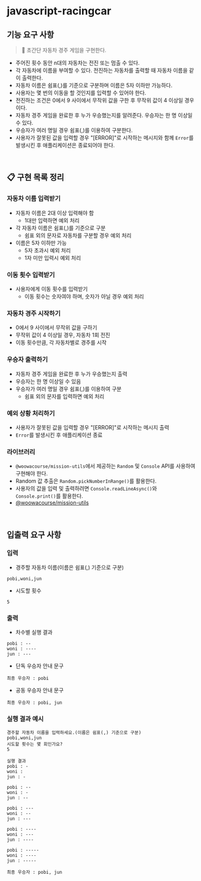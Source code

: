 # javascript-racingcar

## **기능 요구 사항**

> 🚗 초간단 자동차 경주 게임을 구현한다.

- 주어진 횟수 동안 n대의 자동차는 전진 또는 멈출 수 있다.
- 각 자동차에 이름을 부여할 수 있다. 전진하는 자동차를 출력할 때 자동차 이름을 같이 출력한다.
- 자동차 이름은 쉼표(,)를 기준으로 구분하며 이름은 5자 이하만 가능하다.
- 사용자는 몇 번의 이동을 할 것인지를 입력할 수 있어야 한다.
- 전진하는 조건은 0에서 9 사이에서 무작위 값을 구한 후 무작위 값이 4 이상일 경우이다.
- 자동차 경주 게임을 완료한 후 누가 우승했는지를 알려준다. 우승자는 한 명 이상일 수 있다.
- 우승자가 여러 명일 경우 쉼표(,)를 이용하여 구분한다.
- 사용자가 잘못된 값을 입력할 경우 "[ERROR]"로 시작하는 메시지와 함께 `Error`를 발생시킨 후 애플리케이션은 종료되어야 한다.

<br>

## 📋 구현 목록 정리

### 자동차 이름 입력받기

- 자동차 이름은 2대 이상 입력해야 함
  - 1대만 입력하면 예외 처리
- 각 자동차 이름은 쉼표(,)를 기준으로 구분
  - 쉼표 외의 문자로 자동차를 구분할 경우 예외 처리
- 이름은 5자 이하만 가능
  - 5자 초과시 예외 처리
  - 1자 미만 입력시 예외 처리

### 이동 횟수 입력받기

- 사용자에게 이동 횟수를 입력받기
  - 이동 횟수는 숫자여야 하며, 숫자가 아닐 경우 예외 처리

### 자동차 경주 시작하기
 
- 0에서 9 사이에서 무작위 값을 구하기
- 무작위 값이 4 이상일 경우, 자동차 1회 전진
- 이동 횟수만큼, 각 자동차별로 경주를 시작

### 우승자 출력하기

- 자동차 경주 게임을 완료한 후 누가 우승했는지 출력
- 우승자는 한 명 이상일 수 있음
- 우승자가 여러 명일 경우 쉼표(,)를 이용하여 구분
  - 쉼표 외의 문자를 입력하면 예외 처리

### 예외 상황 처리하기

- 사용자가 잘못된 값을 입력할 경우 "[ERROR]"로 시작하는 메시지 출력
- `Error`를 발생시킨 후 애플리케이션 종료


### 라이브러리

- `@woowacourse/mission-utils`에서 제공하는 `Random` 및 `Console` API를 사용하여 구현해야 한다. 
- Random 값 추출은 `Random.pickNumberInRange()`를 활용한다. 
- 사용자의 값을 입력 및 출력하려면 `Console.readLineAsync()`와 `Console.print()`를 활용한다.
- [@woowacourse/mission-utils](https://www.npmjs.com/package/@woowacourse/mission-utils)

<br>

## 입출력 요구 사항

### 입력

- 경주할 자동차 이름(이름은 쉼표(,) 기준으로 구분)

```
pobi,woni,jun    
```

- 시도할 횟수

``` 
5
```

### 출력

- 차수별 실행 결과

```
pobi : --
woni : ----
jun : ---
```
    
- 단독 우승자 안내 문구

```
최종 우승자 : pobi
```

- 공동 우승자 안내 문구

```
최종 우승자 : pobi, jun
```

### 실행 결과 예시

```
경주할 자동차 이름을 입력하세요.(이름은 쉼표(,) 기준으로 구분)
pobi,woni,jun
시도할 횟수는 몇 회인가요?
5

실행 결과
pobi : -
woni :
jun : -

pobi : --
woni : -
jun : --

pobi : ---
woni : --
jun : ---

pobi : ----
woni : ---
jun : ----

pobi : -----
woni : ----
jun : -----

최종 우승자 : pobi, jun
```

